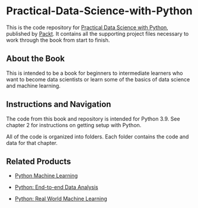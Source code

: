 # Practical-Data-Science-with-Python
This is the code repository for [Practical Data Science with Python](https://www.packtpub.com/product/practical-data-science-with-python/9781801071970), published by [Packt](https://www.packtpub.com/?utm_source=github). It contains all the supporting project files necessary to work through the book from start to finish.

## About the Book
This is intended to be a book for beginners to intermediate learners who want to become data scientists or learn some of the basics of data science and machine learning.

## Instructions and Navigation
The code from this book and repository is intended for Python 3.9. See chapter 2 for instructions on getting setup with Python.

All of the code is organized into folders. Each folder contains the code and data for that chapter.

## Related Products
* [Python Machine Learning](https://www.packtpub.com/big-data-and-business-intelligence/python-machine-learning?utm_source=github&utm_medium=repository&utm_campaign=9781783555130)

* [Python: End-to-end Data Analysis](https://www.packtpub.com/big-data-and-business-intelligence/python-end-end-data-analysis?utm_source=github&utm_medium=repository&utm_campaign=9781788394697)

* [Python: Real World Machine Learning](https://www.packtpub.com/big-data-and-business-intelligence/python-real-world-machine-learning?utm_source=github&utm_medium=repository&utm_campaign=9781787123212)